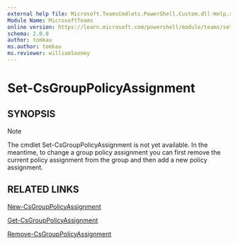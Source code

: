 ```yaml
---
external help file: Microsoft.TeamsCmdlets.PowerShell.Custom.dll-Help.xml
Module Name: MicrosoftTeams
online version: https://learn.microsoft.com/powershell/module/teams/set-csgrouppolicyassignment
schema: 2.0.0
author: tomkau
ms.author: tomkau
ms.reviewer: williamlooney
---
```


# Set-CsGroupPolicyAssignment

## SYNOPSIS

> [!NOTE]
> The cmdlet Set-CsGroupPolicyAssignment is not yet available. In the meantime, to change a group policy assignment you can first remove the current policy assignment from the group and then add a new policy assignment.

## RELATED LINKS

[New-CsGroupPolicyAssignment](https://learn.microsoft.com/powershell/module/teams/new-csgrouppolicyassignment)

[Get-CsGroupPolicyAssignment](https://learn.microsoft.com/powershell/module/teams/get-csgrouppolicyassignment)

[Remove-CsGroupPolicyAssignment](https://learn.microsoft.com/powershell/module/teams/remove-csgrouppolicyassignment)
